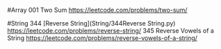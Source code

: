 #Array
001 Two Sum   https://leetcode.com/problems/two-sum/


#String
344 [Reverse String](String/344Reverse String.py)    https://leetcode.com/problems/reverse-string/
345 Reverse Vowels of a String   https://leetcode.com/problems/reverse-vowels-of-a-string/

